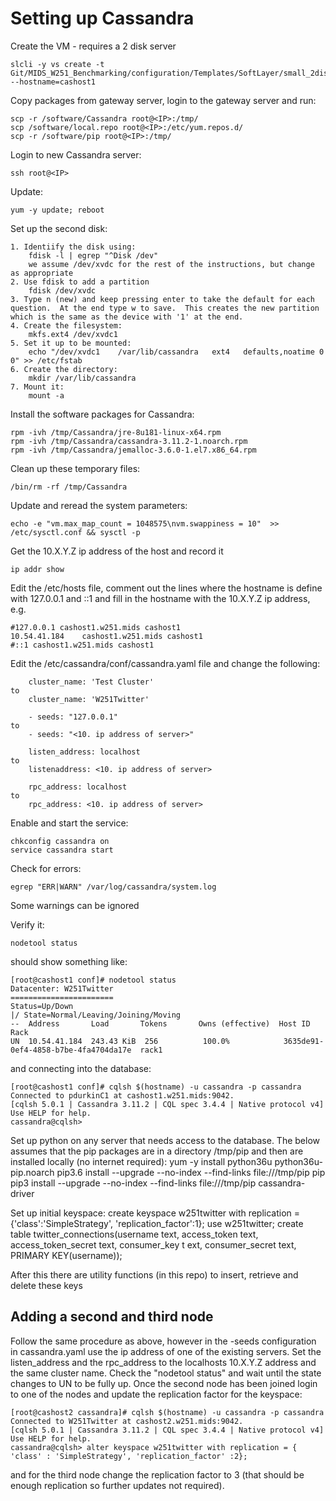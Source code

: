 # Setting up Cassandra

Create the VM - requires a 2 disk server

    slcli -y vs create -t Git/MIDS_W251_Benchmarking/configuration/Templates/SoftLayer/small_2disk_private.slcli --hostname=cashost1

Copy packages from gateway server, login to the gateway server and run:

	scp -r /software/Cassandra root@<IP>:/tmp/
	scp /software/local.repo root@<IP>:/etc/yum.repos.d/
	scp -r /software/pip root@<IP>:/tmp/
    
Login to new Cassandra server:

    ssh root@<IP>

Update:

    yum -y update; reboot

Set up the second disk:
	
	1. Identiify the disk using:
		fdisk -l | egrep "^Disk /dev"
		we assume /dev/xvdc for the rest of the instructions, but change as appropriate
	2. Use fdisk to add a partition
		fdisk /dev/xvdc
	3. Type n (new) and keep pressing enter to take the default for each question.  At the end type w to save.  This creates the new partition which is the same as the device with '1' at the end.
	4. Create the filesystem:
		mkfs.ext4 /dev/xvdc1
	5. Set it up to be mounted:
		echo "/dev/xvdc1	/var/lib/cassandra   ext4   defaults,noatime 0 0" >> /etc/fstab
	6. Create the directory:
		mkdir /var/lib/cassandra
	7. Mount it:
		mount -a

Install the software packages for Cassandra:

    rpm -ivh /tmp/Cassandra/jre-8u181-linux-x64.rpm
	rpm -ivh /tmp/Cassandra/cassandra-3.11.2-1.noarch.rpm
	rpm -ivh /tmp/Cassandra/jemalloc-3.6.0-1.el7.x86_64.rpm

Clean up these temporary files:

	/bin/rm -rf /tmp/Cassandra

Update and reread the system parameters:

	echo -e "vm.max_map_count = 1048575\nvm.swappiness = 10"  >> /etc/sysctl.conf && sysctl -p

Get the 10.X.Y.Z ip address of the host and record it

	ip addr show

Edit the /etc/hosts file, comment out the lines where the hostname is define with 127.0.0.1 and ::1 and fill in the hostname with the 10.X.Y.Z ip address, e.g.
	
	#127.0.0.1 cashost1.w251.mids cashost1
	10.54.41.184    cashost1.w251.mids cashost1
	#::1 cashost1.w251.mids cashost1

Edit the /etc/cassandra/conf/cassandra.yaml file and change the following:

		cluster_name: 'Test Cluster'
	to
		cluster_name: 'W251Twitter'

		- seeds: "127.0.0.1"
	to
		- seeds: "<10. ip address of server>"

		listen_address: localhost
	to
		listenaddress: <10. ip address of server>

		rpc_address: localhost
	to
		rpc_address: <10. ip address of server>

Enable and start the service:

	chkconfig cassandra on
	service cassandra start

Check for errors:

	egrep "ERR|WARN" /var/log/cassandra/system.log

Some warnings can be ignored

Verify it:
	
	nodetool status

should show something like:

	[root@cashost1 conf]# nodetool status
	Datacenter: W251Twitter
	=======================
	Status=Up/Down
	|/ State=Normal/Leaving/Joining/Moving
	--  Address       Load       Tokens       Owns (effective)  Host ID                               Rack
	UN  10.54.41.184  243.43 KiB  256          100.0%            3635de91-0ef4-4858-b7be-4fa4704da17e  rack1

and connecting into the database:

	[root@cashost1 conf]# cqlsh $(hostname) -u cassandra -p cassandra
	Connected to pdurkinC1 at cashost1.w251.mids:9042.
	[cqlsh 5.0.1 | Cassandra 3.11.2 | CQL spec 3.4.4 | Native protocol v4]
	Use HELP for help.
	cassandra@cqlsh>

Set up python on any server that needs access to the database.  The below assumes that the pip packages are in a directory /tmp/pip and then are installed locally (no internet required):
	yum -y install python36u python36u-pip.noarch
	pip3.6 install --upgrade --no-index --find-links file:///tmp/pip pip
	pip3 install --upgrade --no-index --find-links file:///tmp/pip cassandra-driver

Set up initial keyspace:
	create keyspace w251twitter with replication = {'class':'SimpleStrategy', 'replication_factor':1};
	use w251twitter;
	create table twitter_connections(username text, access_token text, access_token_secret text, consumer_key t
	ext, consumer_secret text, PRIMARY KEY(username));

After this there are utility functions (in this repo) to insert, retrieve and delete these keys

## Adding a second and third node

Follow the same procedure as above, however in the -seeds configuration in cassandra.yaml use the ip address of one of the existing servers.  Set the listen_address and the rpc_address to the localhosts 10.X.Y.Z address and the same cluster name.  Check the "nodetool status" and wait until the state changes to UN to be fully up.  Once the second node has been joined login to one of the nodes and update the replication factor for the keyspace:

	[root@cashost2 cassandra]# cqlsh $(hostname) -u cassandra -p cassandra
	Connected to W251Twitter at cashost2.w251.mids:9042.
	[cqlsh 5.0.1 | Cassandra 3.11.2 | CQL spec 3.4.4 | Native protocol v4]
	Use HELP for help.
	cassandra@cqlsh> alter keyspace w251twitter with replication = { 'class' : 'SimpleStrategy', 'replication_factor' :2};

and for the third node change the replication factor to 3 (that should be enough replication so further updates not required).
